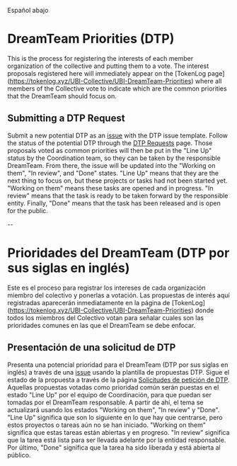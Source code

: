 Español abajo
# DreamTeam Priorities (DTP)

This is the process for registering the interests of each member organization of the collective and putting them to a vote. The interest proposals registered here will immediately appear on the [TokenLog page] (https://tokenlog.xyz/UBI-Collective/UBI-DreamTeam-Priorities) where all members of the Collective vote to indicate which are the common priorities that the DreamTeam should focus on.

## Submitting a DTP Request

Submit a new potential DTP as an [issue](https://github.com/UBI-Collective/UBI-DreamTeam-Priorities/issues/new/choose) with the DTP issue template. Follow the status of the potential DTP through the [DTP Requests](https://github.com/UBI-Collective/UBI-DreamTeam-Priorities/projects/1) page. Those proposals voted as common priorities will then be put in the "Line Up" status by the Coordination team, so they can be taken by the responsible DreamTeam. From there, the issue will be updated into the "Working on them", "In review", and "Done" states.
"Line Up" means that they are the next thing to focus on, but these projects or tasks had not been started yet. "Working on them" means these tasks are opened and in progress. "In review" means that the task is ready to be taken forward by the responsible entity. Finally, "Done" means that the task has been released and is open for the public.

--
# Prioridades del DreamTeam (DTP por sus siglas en inglés)

Este es el proceso para registrar los intereses de cada organización miembro del colectivo y ponerlas a votación. Las propuestas de interés aquí registradas aparecerán inmediatamente en la página de [TokenLog] (https://tokenlog.xyz/UBI-Collective/UBI-DreamTeam-Priorities) donde todos los miembros del Colectivo votan para señalar cuales son las prioridades comunes en las que el DreamTeam se debe enfocar. 

## Presentación de una solicitud de DTP

Presenta una potencial prioridad para el DreamTeam (DTP por sus siglas en inglés) a través de una [issue](https://github.com/UBI-Collective/UBI-DreamTeam-Priorities/issues/new/choose) usando la plantilla de propuestas DTP. Sigue el estado de la propuesta a través de la página [Solicitudes de petición de DTP](https://github.com/UBI-Collective/UBI-DreamTeam-Priorities/projects/1). Aquellas propuestas votadas como prioridad común serán puestas en el estado "Line Up" por el equipo de Coordinación, para que puedan ser tomadas por el DreamTeam responsable. A partir de ahí, el tema se actualizará usando los estados "Working on them", "In review" y "Done".
"Line Up" significa que son lo siguiente en lo que hay que centrarse, pero estos proyectos o tareas aún no se han iniciado. "Working on them" significa que estas tareas están abiertas y en progreso. "In review" significa que la tarea está lista para ser llevada adelante por la entidad responsable. Por último, "Done" significa que la tarea ha sido liberada y está abierta al público.
